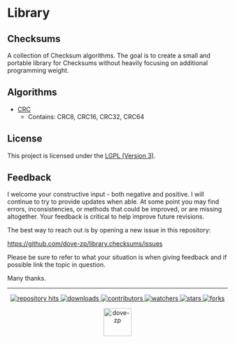 # Library 
## Checksums

A collection of Checksum algorithms. The goal is to create a small and portable library for Checksums without heavily focusing on additional programming weight.

## Algorithms

* [CRC](https://github.com/dove-zp/library.checksums/tree/crc)
  * Contains: CRC8, CRC16, CRC32, CRC64

## License

This project is licensed under the [LGPL (Version 3)](https://tldrlegal.com/license/gnu-lesser-general-public-license-v3-(lgpl-3)).

<!--  -->

## Feedback

I welcome your constructive input - both negative and positive. I will continue to try to provide updates when able. At some point you may find errors, inconsistencies, or methods that could be improved, or are missing altogether. Your feedback is critical to help improve future revisions.

The best way to reach out is by opening a new issue in this repository:

https://github.com/dove-zp/library.checksums/issues

Please be sure to refer to what your situation is when giving feedback and if possible link the topic in question.

Many thanks.

<hr/>

<p align="center">
  <p align="center">
    <a href="https://hits.seeyoufarm.com/api/count/graph/dailyhits.svg?url=https://github.com/dove-zp/library.checksums">
      <img src="https://hits.seeyoufarm.com/api/count/incr/badge.svg?url=https%3A%2F%2Fgithub.com%2Fdove-zp%2Flibrary.checksums&count_bg=%2379C83D&title_bg=%23555555&icon=&icon_color=%23E7E7E7&title=hits&edge_flat=true" alt="repository hits">
    </a>
    <a href="https://github.com/dove-zp/library.checksums/releases">
      <img src="https://img.shields.io/github/downloads/dove-zp/library.checksums/total?style=flat-square" alt="downloads"/>
    </a>
    <a href="https://github.com/dove-zp/library.checksums/graphs/contributors">
      <img src="https://img.shields.io/github/contributors/dove-zp/library.checksums?style=flat-square" alt="contributors"/>
    </a>
    <a href="https://github.com/dove-zp/library.checksums/watchers">
      <img src="https://img.shields.io/github/watchers/dove-zp/library.checksums?style=flat-square" alt="watchers"/>
    </a>
    <a href="https://github.com/dove-zp/library.checksums/stargazers">
      <img src="https://img.shields.io/github/stars/dove-zp/library.checksums?style=flat-square" alt="stars"/>
    </a>
    <a href="https://github.com/dove-zp/library.checksums/network/members">
      <img src="https://img.shields.io/github/forks/dove-zp/library.checksums?style=flat-square" alt="forks"/>
    </a>
  </p>
</p>

<p align="center">
  <a href="https://github.com/dove-zp">
    <img width="64" heigth="64" src="https://avatars.githubusercontent.com/u/89095890" alt="dove-zp"/>
  </a>  
</p>
